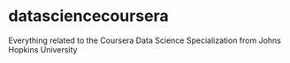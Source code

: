 datasciencecoursera
===================

Everything related to the Coursera Data Science Specialization from Johns Hopkins University
